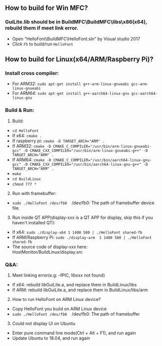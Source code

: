 ## How to build for Win MFC?
### GuiLite.lib should be in BuildMFC\BuildMFC\libs\x86(x64), rebuild them if meet link error.
- Open "HelloFont\BuildMFC\HelloFont.sln" by Visual studio 2017
- Click `F5` to build/run `HelloFont`

## How to build for Linux(x64/ARM/Raspberry Pi)?
### Install cross compiler:
- For ARM32: `sudo apt-get install g++-arm-linux-gnueabi gcc-arm-linux-gnueabi`
- For ARM64: `sudo apt-get install g++-aarch64-linux-gnu gcc-aarch64-linux-gnu`
### Build & Run:
1. Build:
- `cd HelloFont`
- If x64: `cmake .`
- If raspberry pi: `cmake -D TARGET_ARCH="ARM" .`
- If ARM32: `cmake -D CMAKE_C_COMPILER="/usr/bin/arm-linux-gnueabi-gcc" -D CMAKE_CXX_COMPILER="/usr/bin/arm-linux-gnueabi-g++" -D TARGET_ARCH="ARM" .`
- If ARM64: `cmake -D CMAKE_C_COMPILER="/usr/bin/aarch64-linux-gnu-gcc" -D CMAKE_CXX_COMPILER="/usr/bin/aarch64-linux-gnu-g++" -D TARGET_ARCH="ARM" .`
- `make`
- `cd BuildLinux`
- `chmod 777 *`

2. Run with framebuffer:
- `sudo ./HelloFont /dev/fb0`&nbsp;&nbsp;&nbsp;&nbsp;/dev/fb0: The path of framebuffer device file.

3. Run inside QT APP(display-xxx is a QT APP for display, skip this if you haven't installed QT):
- If x64: `sudo ./display-x64 1 1400 580 | ./HelloFont shared-fb`
- If ARM/Raspberry Pi: `sudo ./display-arm  1 1400 580 | ./HelloFont shared-fb`
- The source code of display-xxx here: HostMonitor/BuildLinux/display.src

### Q&A:
1. Meet linking error(e.g: -fPIC, libxxx not found)
- If x64: rebuild libGuiLite.a, and replace them in BuildLinux/libs
- If ARM: rebuild libGuiLite.a, and replace them in BuildLinux/libs/arm
2. How to run HelloFont on ARM Linux device?
- Copy HelloFont you build on ARM Linux device
- `sudo ./HelloFont /dev/fb0`&nbsp;&nbsp;&nbsp;&nbsp;/dev/fb0: The path of framebuffer
3. Could not display UI on Ubuntu
- Enter pure command line mode(Ctrl + Alt + F1), and run again
- Update Ubuntu to 18.04, and run again